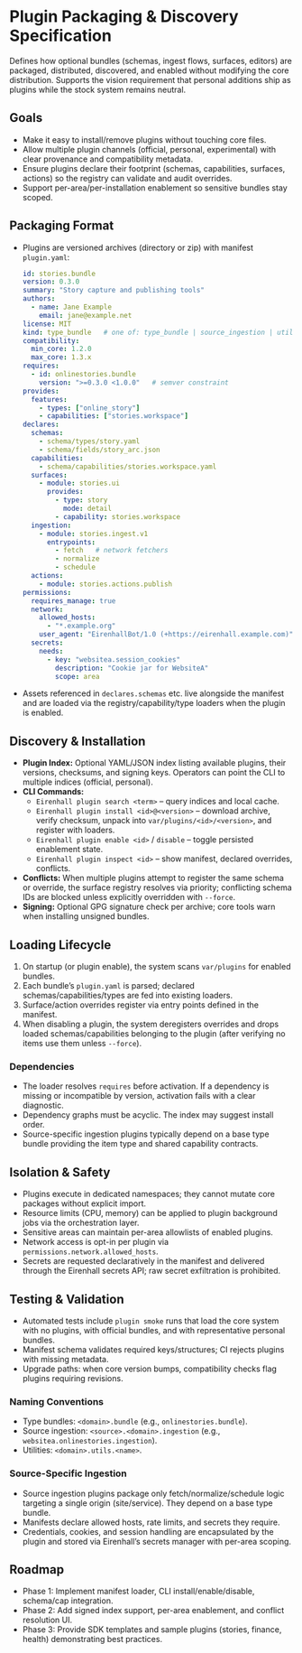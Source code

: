 # Plugin Packaging & Discovery Specification

Defines how optional bundles (schemas, ingest flows, surfaces, editors) are
packaged, distributed, discovered, and enabled without modifying the core
distribution. Supports the vision requirement that personal additions ship as
plugins while the stock system remains neutral.

## Goals
- Make it easy to install/remove plugins without touching core files.
- Allow multiple plugin channels (official, personal, experimental) with clear
  provenance and compatibility metadata.
- Ensure plugins declare their footprint (schemas, capabilities, surfaces,
  actions) so the registry can validate and audit overrides.
- Support per-area/per-installation enablement so sensitive bundles stay
  scoped.

## Packaging Format
- Plugins are versioned archives (directory or zip) with manifest
  `plugin.yaml`:
  ```yaml
  id: stories.bundle
  version: 0.3.0
  summary: "Story capture and publishing tools"
  authors:
    - name: Jane Example
      email: jane@example.net
  license: MIT
  kind: type_bundle   # one of: type_bundle | source_ingestion | utility
  compatibility:
    min_core: 1.2.0
    max_core: 1.3.x
  requires:
    - id: onlinestories.bundle
      version: ">=0.3.0 <1.0.0"   # semver constraint
  provides:
    features:
      - types: ["online_story"]
      - capabilities: ["stories.workspace"]
  declares:
    schemas:
      - schema/types/story.yaml
      - schema/fields/story_arc.json
    capabilities:
      - schema/capabilities/stories.workspace.yaml
    surfaces:
      - module: stories.ui
        provides:
          - type: story
            mode: detail
          - capability: stories.workspace
    ingestion:
      - module: stories.ingest.v1
        entrypoints:
          - fetch   # network fetchers
          - normalize
          - schedule
    actions:
      - module: stories.actions.publish
  permissions:
    requires_manage: true
    network:
      allowed_hosts:
        - "*.example.org"
      user_agent: "EirenhallBot/1.0 (+https://eirenhall.example.com)"
    secrets:
      needs:
        - key: "websitea.session_cookies"
          description: "Cookie jar for WebsiteA"
          scope: area
  ```
- Assets referenced in `declares.schemas` etc. live alongside the manifest and
  are loaded via the registry/capability/type loaders when the plugin is
  enabled.

## Discovery & Installation
- **Plugin Index:** Optional YAML/JSON index listing available plugins, their
  versions, checksums, and signing keys. Operators can point the CLI to multiple
  indices (official, personal).
- **CLI Commands:**
  - `Eirenhall plugin search <term>` – query indices and local cache.
  - `Eirenhall plugin install <id>@<version>` – download archive, verify checksum,
    unpack into `var/plugins/<id>/<version>`, and register with loaders.
  - `Eirenhall plugin enable <id>` / `disable` – toggle persisted enablement state.
  - `Eirenhall plugin inspect <id>` – show manifest, declared overrides, conflicts.
- **Conflicts:** When multiple plugins attempt to register the same schema or
  override, the surface registry resolves via priority; conflicting schema IDs
  are blocked unless explicitly overridden with `--force`.
- **Signing:** Optional GPG signature check per archive; core tools warn when
  installing unsigned bundles.

## Loading Lifecycle
1. On startup (or plugin enable), the system scans `var/plugins` for enabled
   bundles.
2. Each bundle’s `plugin.yaml` is parsed; declared schemas/capabilities/types
   are fed into existing loaders.
3. Surface/action overrides register via entry points defined in the manifest.
4. When disabling a plugin, the system deregisters overrides and drops loaded
   schemas/capabilities belonging to the plugin (after verifying no items use
   them unless `--force`).

### Dependencies
- The loader resolves `requires` before activation. If a dependency is missing
  or incompatible by version, activation fails with a clear diagnostic.
- Dependency graphs must be acyclic. The index may suggest install order.
- Source-specific ingestion plugins typically depend on a base type bundle
  providing the item type and shared capability contracts.

## Isolation & Safety
- Plugins execute in dedicated namespaces; they cannot mutate core packages
  without explicit import.
- Resource limits (CPU, memory) can be applied to plugin background jobs via
  the orchestration layer.
- Sensitive areas can maintain per-area allowlists of enabled plugins.
- Network access is opt-in per plugin via `permissions.network.allowed_hosts`.
- Secrets are requested declaratively in the manifest and delivered through
  the Eirenhall secrets API; raw secret exfiltration is prohibited.

## Testing & Validation
- Automated tests include `plugin smoke` runs that load the core system with no
  plugins, with official bundles, and with representative personal bundles.
- Manifest schema validates required keys/structures; CI rejects plugins with
  missing metadata.
- Upgrade paths: when core version bumps, compatibility checks flag plugins
  requiring revisions.

### Naming Conventions
- Type bundles: `<domain>.bundle` (e.g., `onlinestories.bundle`).
- Source ingestion: `<source>.<domain>.ingestion` (e.g., `websitea.onlinestories.ingestion`).
- Utilities: `<domain>.utils.<name>`.

### Source-Specific Ingestion
- Source ingestion plugins package only fetch/normalize/schedule logic targeting
  a single origin (site/service). They depend on a base type bundle.
- Manifests declare allowed hosts, rate limits, and secrets they require.
- Credentials, cookies, and session handling are encapsulated by the plugin and
  stored via Eirenhall’s secrets manager with per-area scoping.

## Roadmap
- Phase 1: Implement manifest loader, CLI install/enable/disable, schema/cap
  integration.
- Phase 2: Add signed index support, per-area enablement, and conflict
  resolution UI.
- Phase 3: Provide SDK templates and sample plugins (stories, finance, health)
  demonstrating best practices.

